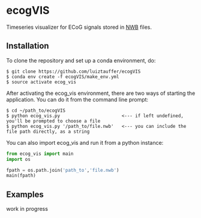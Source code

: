 # ecogVIS
Timeseries visualizer for ECoG signals stored in [NWB](https://neurodatawithoutborders.github.io/) files. 

## Installation
To clone the repository and set up a conda environment, do:
```
$ git clone https://github.com/luiztauffer/ecogVIS
$ conda env create -f ecogVIS/make_env.yml
$ source activate ecog_vis
```
After activating the ecog_vis environment, there are two ways of starting the application. You can do it from the command line prompt:
```
$ cd ~/path_to/ecogVIS
$ python ecog_vis.py                       <--- if left undefined, you'll be prompted to choose a file 
$ python ecog_vis.py '/path_to/file.nwb'   <--- you can include the file path directly, as a string
```

You can also import ecog_vis and run it from a python instance:
```python
from ecog_vis import main
import os

fpath = os.path.join('path_to','file.nwb')
main(fpath)
```

## Examples
work in progress
